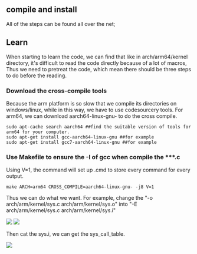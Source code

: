 ## compile and install
All of the steps can be found all over the net;
## Learn
When starting to learn the code, we can find that like in arch/arm64/kernel directory, it's difficult to read the code directly because of a lot of macros, Thus we need to pretreat the code, which mean there should be three steps to do before the reading.
### Download the cross-compile tools 
Because the arm platform is so slow that we compile its directories on windows/linux, while in this way, we have to use codesourcery tools.
For arm64, we can download aarch64-linux-gnu- to do the cross compile.
```shell
sudo apt-cache search aarch64 ##find the suitable version of tools for arm64 for your computer.
sudo apt-get install gcc-aarch64-linux-gnu ##for example
sudo apt-get install gcc7-aarch64-linux-gnu ##for example
```
### Use Makefile to ensure the -I of gcc when compile the ***.c
Using V=1, the command will set up .cmd to store every command for every output.
```shell
make ARCH=arm64 CROSS_COMPILE=aarch64-linux-gnu- -j8 V=1
```
Thus we can do what we want. For example, change the "-o arch/arm/kernel/sys.c arch/arm/kernel/sys.o" into "-E arch/arm/kernel/sys.c arch/arm/kernel/sys.i"

![](/home/zhuyuanming/Pictures/asm646.png)
![](/home/zhuyuanming/Pictures/asm647.png)

Then cat the sys.i, we can get the sys_call_table.

![](/home/zhuyuanming/Pictures/asm648.png)




